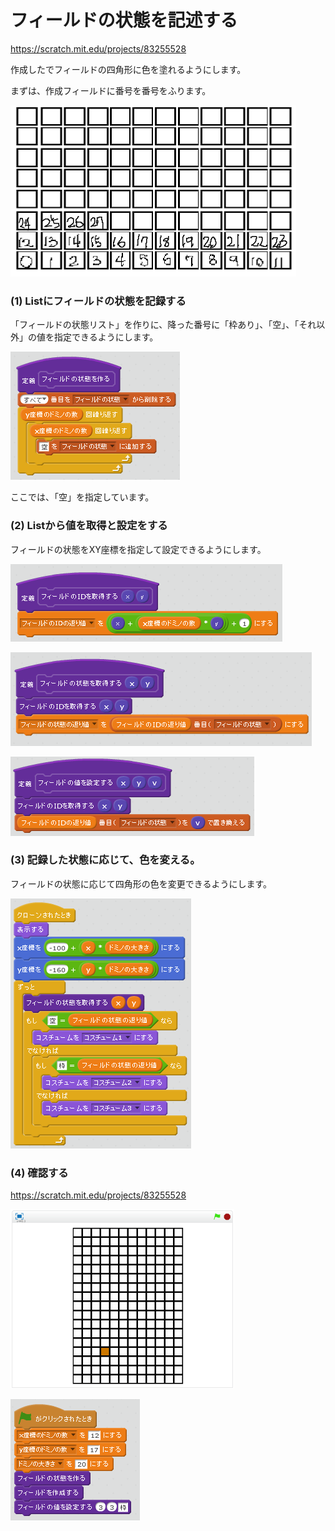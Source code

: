 # フィールドの状態を記述する

https://scratch.mit.edu/projects/83255528


作成したでフィールドの四角形に色を塗れるようにします。

まずは、作成フィールドに番号を番号をふります。

![](filed_id.png)


### (1) Listにフィールドの状態を記録する

「フィールドの状態リスト」を作りに、降った番号に「枠あり」、「空」、「それ以外」の値を指定できるようにします。

![](script_create_state.png)

ここでは、「空」を指定しています。

### (2) Listから値を取得と設定をする

フィールドの状態をXY座標を指定して設定できるようにします。


![](script_get_state_id.png)

![](script_get_state_value.png)

![](script_set_state_value.png)



### (3) 記録した状態に応じて、色を変える。

フィールドの状態に応じて四角形の色を変更できるようにします。

![](script_paint_domino.png)



### (4) 確認する

https://scratch.mit.edu/projects/83255528

![](test.png)



![](script_main.png)